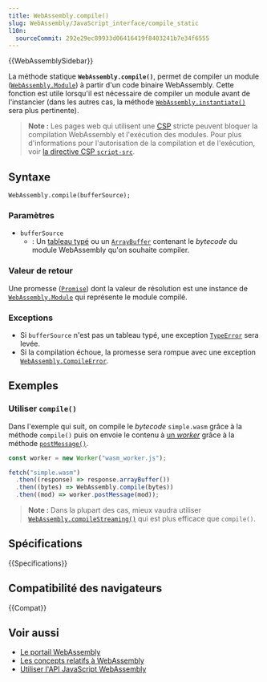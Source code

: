 ```yaml
---
title: WebAssembly.compile()
slug: WebAssembly/JavaScript_interface/compile_static
l10n:
  sourceCommit: 292e29ec89933d06416419f8403241b7e34f6555
---
```


{{WebAssemblySidebar}}

La méthode statique **`WebAssembly.compile()`**, permet de compiler un module ([`WebAssembly.Module`](/fr/docs/WebAssembly/JavaScript_interface/Module)) à partir d'un code binaire WebAssembly. Cette fonction est utile lorsqu'il est nécessaire de compiler un module avant de l'instancier (dans les autres cas, la méthode [`WebAssembly.instantiate()`](/fr/docs/WebAssembly/JavaScript_interface/instantiate_static) sera plus pertinente).

> **Note :** Les pages web qui utilisent une [CSP](/fr/docs/Web/HTTP/CSP) stricte peuvent bloquer la compilation WebAssembly et l'exécution des modules. Pour plus d'informations pour l'autorisation de la compilation et de l'exécution, voir [la directive CSP `script-src`](/fr/docs/Web/HTTP/Headers/Content-Security-Policy/script-src).

## Syntaxe

```js-nolint
WebAssembly.compile(bufferSource);
```

### Paramètres

- `bufferSource`
  - : Un [tableau typé](/fr/docs/Web/JavaScript/Reference/Objets_globaux/TypedArray) ou un [`ArrayBuffer`](/fr/docs/Web/JavaScript/Reference/Global_Objects/ArrayBuffer) contenant le <i lang="en">bytecode</i> du module WebAssembly qu'on souhaite compiler.

### Valeur de retour

Une promesse ([`Promise`](/fr/docs/Web/JavaScript/Reference/Objets_globaux/Promise)) dont la valeur de résolution est une instance de [`WebAssembly.Module`](/fr/docs/WebAssembly/JavaScript_interface/Module) qui représente le module compilé.

### Exceptions

- Si `bufferSource` n'est pas un tableau typé, une exception [`TypeError`](/fr/docs/Web/JavaScript/Reference/Global_Objects/TypeError) sera levée.
- Si la compilation échoue, la promesse sera rompue avec une exception [`WebAssembly.CompileError`](/fr/docs/WebAssembly/JavaScript_interface/CompileError).

## Exemples

### Utiliser `compile()`

Dans l'exemple qui suit, on compile le <i lang="en">bytecode</i> `simple.wasm` grâce à la méthode `compile()` puis on envoie le contenu à [un <i lang="en">worker</i>](/fr/docs/Web/API/Web_Workers_API) grâce à la méthode [`postMessage()`](/fr/docs/Web/API/Worker/postMessage).

```js
const worker = new Worker("wasm_worker.js");

fetch("simple.wasm")
  .then((response) => response.arrayBuffer())
  .then((bytes) => WebAssembly.compile(bytes))
  .then((mod) => worker.postMessage(mod));
```

> **Note :** Dans la plupart des cas, mieux vaudra utiliser [`WebAssembly.compileStreaming()`](/fr/docs/WebAssembly/JavaScript_interface/compileStreaming_static) qui est plus efficace que `compile()`.

## Spécifications

{{Specifications}}

## Compatibilité des navigateurs

{{Compat}}

## Voir aussi

- [Le portail WebAssembly](/fr/docs/WebAssembly)
- [Les concepts relatifs à WebAssembly](/fr/docs/WebAssembly/Concepts)
- [Utiliser l'API JavaScript WebAssembly](/fr/docs/WebAssembly/Using_the_JavaScript_API)
